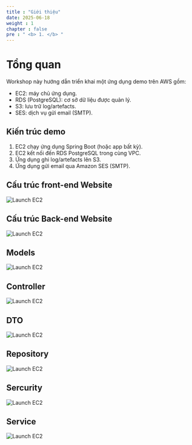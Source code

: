 ```yaml
---
title : "Giới thiệu"
date: 2025-06-18
weight : 1 
chapter : false
pre : " <b> 1. </b> "
---
```

# Tổng quan

Workshop này hướng dẫn triển khai một ứng dụng demo trên AWS gồm:
- EC2: máy chủ ứng dụng.
- RDS (PostgreSQL): cơ sở dữ liệu được quản lý.
- S3: lưu trữ log/artefacts.
- SES: dịch vụ gửi email (SMTP).

## Kiến trúc demo
1. EC2 chạy ứng dụng Spring Boot (hoặc app bất kỳ).
2. EC2 kết nối đến RDS PostgreSQL trong cùng VPC.
3. Ứng dụng ghi log/artefacts lên S3.
4. Ứng dụng gửi email qua Amazon SES (SMTP).

## Cấu trúc front-end Website
![Launch EC2](/github.io.workshop/images/pj/001.png)

## Cấu trúc Back-end Website
![Launch EC2](/github.io.workshop/images/pj/002.png)
## Models
![Launch EC2](/github.io.workshop/images/pj/003.png)
## Controller
![Launch EC2](/github.io.workshop/images/pj/004.png)
## DTO
![Launch EC2](/github.io.workshop/images/pj/005.png)
## Repository
![Launch EC2](/github.io.workshop/images/pj/006.png)
## Sercurity
![Launch EC2](/github.io.workshop/images/pj/007.png)
## Service
![Launch EC2](/github.io.workshop/images/pj/008.png)

